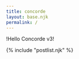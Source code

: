 ```yaml
---
title: concorde 
layout: base.njk
permalink: /
---
```

!Hello Concorde v3!

{% include "postlist.njk" %}